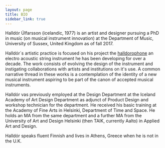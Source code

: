 ```yaml
---
layout: page
title: BIO
sidebar_link: true
---
```

Halldór Úlfarsson (icelandic, 1977) is an artist and designer pursuing a PhD in music (on musical instrument innovation) at the Department of Music, University of Sussex, United Kingdom as of fall 2017.

Halldór´s artistic practice is focused on his project the [halldorophone](http://halldorophone.info) an electro acoustic string instrument he has been developing for over a decade. The work consists of evolving the design of the instrument and instigating collaborations with artists and institutions on it's use. A common narrative thread in these works is a contemplation of the identity of a new musical instrument aspiring to be part of the canon of accepted musical instruments.

Halldór vas previously employed at the Design Department at the Iceland Academy of Art Design Department as adjunct of Product Design and workshop technician for the department. He received his basic training at the Academy of Fine Arts in Helsinki, Department of Time and Space. He holds an MA from the same department and a further MA from the University of Art and Design Helsinki (then TAIK, currently Aalto) in Applied Art and Design.

Halldór speaks fluent Finnish and lives in Athens, Greece when he is not in the U.K.
